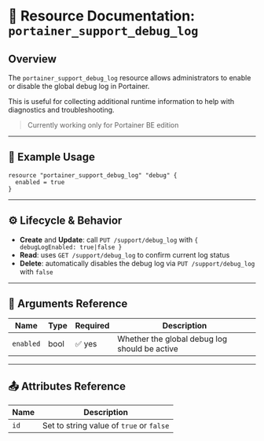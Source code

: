 # 🐞 Resource Documentation: `portainer_support_debug_log`

## Overview
The `portainer_support_debug_log` resource allows administrators to enable or disable the global debug log in Portainer.

This is useful for collecting additional runtime information to help with diagnostics and troubleshooting.

> Currently working only for Portainer BE edition

---

## 📘 Example Usage

```hcl
resource "portainer_support_debug_log" "debug" {
  enabled = true
}
```

---

## ⚙️ Lifecycle & Behavior
- **Create** and **Update**: call `PUT /support/debug_log` with `{ debugLogEnabled: true|false }`
- **Read**: uses `GET /support/debug_log` to confirm current log status
- **Delete**: automatically disables the debug log via `PUT /support/debug_log` with `false`

---

## 🧾 Arguments Reference

| Name      | Type  | Required | Description                                   |
|-----------|-------|----------|-----------------------------------------------|
| `enabled` | bool  | ✅ yes   | Whether the global debug log should be active |

---

## 📤 Attributes Reference

| Name | Description                                   |
|------|-----------------------------------------------|
| `id` | Set to string value of `true` or `false`      |
